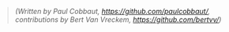 > *(Written by Paul Cobbaut, <https://github.com/paulcobbaut/>, contributions by Bert Van Vreckem, <https://github.com/bertvv/>)*


